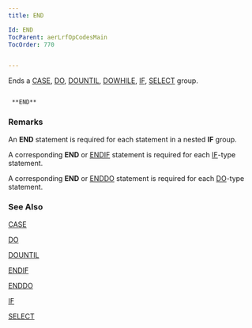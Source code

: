 ```yaml
---
title: END

Id: END
TocParent: aerLrfOpCodesMain
TocOrder: 770


---
```


Ends a [CASE](CASE.html), [DO](DO.html), [DOUNTIL](DOUNTIL.html), [DOWHILE](DOWHILE.html), [IF](IF.html), [SELECT](SELECT.html) group. 

```

 **END**  
```

### Remarks
An **END** statement is required for each statement in a nested **IF** group. 

A corresponding **END** or [ENDIF](ENDIF.html) statement is required for each [IF](IF.html)-type statement. 

A corresponding **END** or [ENDDO](ENDDO.html) statement is required for each [DO](DO.html)-type statement. 

### See Also
[CASE](CASE.html)

[DO](DO.html)

[DOUNTIL](DOUNTIL.html)

[ENDIF](ENDIF.html)

[ENDDO](ENDDO.html)

[IF](IF.html)

[SELECT](SELECT.html) 
